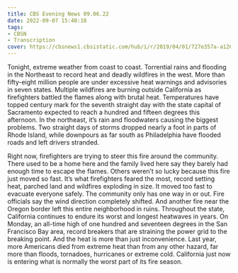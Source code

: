 ```yaml
---
title: CBS Evening News 09.06.22
date: 2022-09-07 15:48:18
tags:
- CBSN
- Transcription
cover: https://cbsnews1.cbsistatic.com/hub/i/r/2019/04/01/727e357a-a126-4138-a2c5-4d3222669d57/thumbnail/640x360/3ff2761028dc5c65cc4f07acd54bcd5c/cbsn2-logo-1920x1080.jpg
---
```

Tonight, extreme weather from coast to coast. Torrential rains and flooding in the Northeast to record heat and deadly wildfires in the west. More than fifty-eight million people are under excessive heat warnings and advisories in seven states. Multiple wildfires are burning outside California as firefighters battled the flames along with brutal heat. Temperatures have topped century mark for the seventh straight day with the state capital of Sacramento expected to reach a hundred and fifteen degrees this afternoon. In the northeast, it’s rain and floodwaters causing the biggest problems. Two straight days of storms dropped nearly a foot in parts of Rhode Island, while downpours as far south as Philadelphia have flooded roads and left drivers stranded. 

Right now, firefighters are trying to steer this fire around the community. There used to be a home here and the family lived here say they barely had enough time to escape the flames. Others weren’t so lucky because this fire just moved so fast. It’s what firefighters feared the most, record setting heat, parched land and wildfires exploding in size. It moved too fast to evacuate everyone safely. The community only has one way in or out. Fire officials say the wind direction completely shifted. And another fire near the Oregon border left this entire neighborhood in ruins. Throughout the state, California continues to endure its worst and longest heatwaves in years. On Monday, an all-time high of one hundred and seventeen degrees in the San Francisco Bay area, record breakers that are straining the power grid to the breaking point. And the heat is more than just inconvenience. Last year, more Americans died from extreme heat than from any other hazard, far more than floods, tornadoes, hurricanes or extreme cold. California just now is entering what is normally the worst part of its fire season. 
